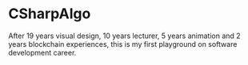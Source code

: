 # CSharpAlgo

After 19 years visual design, 10 years lecturer, 5 years animation and 2 years blockchain experiences, 
this is my first playground on software development career.
